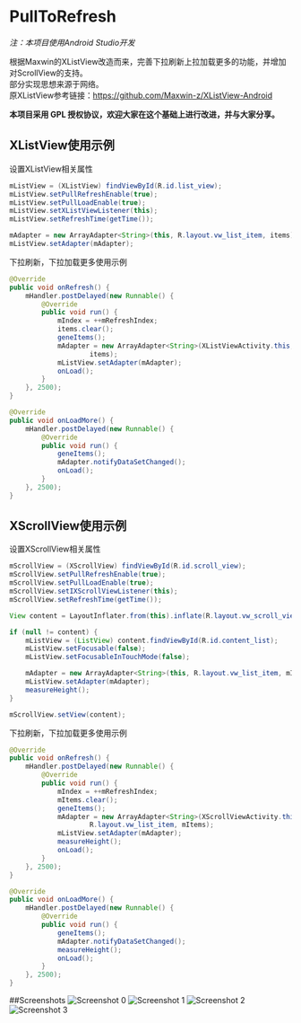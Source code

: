 PullToRefresh
===========

*注：本项目使用Android Studio开发*

根据Maxwin的XListView改造而来，完善下拉刷新上拉加载更多的功能，并增加对ScrollView的支持。<br>
部分实现思想来源于网络。<br>
原XListView参考链接：https://github.com/Maxwin-z/XListView-Android<br>

**本项目采用 GPL 授权协议，欢迎大家在这个基础上进行改进，并与大家分享。**

## **XListView使用示例** ##

设置XListView相关属性<br>
```java
mListView = (XListView) findViewById(R.id.list_view);
mListView.setPullRefreshEnable(true);
mListView.setPullLoadEnable(true);
mListView.setXListViewListener(this);
mListView.setRefreshTime(getTime());

mAdapter = new ArrayAdapter<String>(this, R.layout.vw_list_item, items);
mListView.setAdapter(mAdapter);
```

下拉刷新，下拉加载更多使用示例<br>
```java
@Override
public void onRefresh() {
    mHandler.postDelayed(new Runnable() {
        @Override
        public void run() {
            mIndex = ++mRefreshIndex;
            items.clear();
            geneItems();
            mAdapter = new ArrayAdapter<String>(XListViewActivity.this, R.layout.vw_list_item,
                    items);
            mListView.setAdapter(mAdapter);
            onLoad();
        }
    }, 2500);
}

@Override
public void onLoadMore() {
    mHandler.postDelayed(new Runnable() {
        @Override
        public void run() {
            geneItems();
            mAdapter.notifyDataSetChanged();
            onLoad();
        }
    }, 2500);
}
```


## **XScrollView使用示例** ##

设置XScrollView相关属性<br>
```java
mScrollView = (XScrollView) findViewById(R.id.scroll_view);
mScrollView.setPullRefreshEnable(true);
mScrollView.setPullLoadEnable(true);
mScrollView.setIXScrollViewListener(this);
mScrollView.setRefreshTime(getTime());

View content = LayoutInflater.from(this).inflate(R.layout.vw_scroll_view_content, null);

if (null != content) {
    mListView = (ListView) content.findViewById(R.id.content_list);
    mListView.setFocusable(false);
    mListView.setFocusableInTouchMode(false);

    mAdapter = new ArrayAdapter<String>(this, R.layout.vw_list_item, mItems);
    mListView.setAdapter(mAdapter);
    measureHeight();
}

mScrollView.setView(content);
```

下拉刷新，下拉加载更多使用示例<br>
```java
@Override
public void onRefresh() {
    mHandler.postDelayed(new Runnable() {
        @Override
        public void run() {
            mIndex = ++mRefreshIndex;
            mItems.clear();
            geneItems();
            mAdapter = new ArrayAdapter<String>(XScrollViewActivity.this,
                    R.layout.vw_list_item, mItems);
            mListView.setAdapter(mAdapter);
            measureHeight();
            onLoad();
        }
    }, 2500);
}

@Override
public void onLoadMore() {
    mHandler.postDelayed(new Runnable() {
        @Override
        public void run() {
            geneItems();
            mAdapter.notifyDataSetChanged();
            measureHeight();
            onLoad();
        }
    }, 2500);
}
```

##Screenshots
![Screenshot 0](http://git.oschina.net/xiangmao/PullToRefresh/raw/master/Screenshots/0.png)
![Screenshot 1](http://git.oschina.net/xiangmao/PullToRefresh/raw/master/Screenshots/1.png)
![Screenshot 2](http://git.oschina.net/xiangmao/PullToRefresh/raw/master/Screenshots/2.png)
![Screenshot 3](http://git.oschina.net/xiangmao/PullToRefresh/raw/master/Screenshots/3.png)